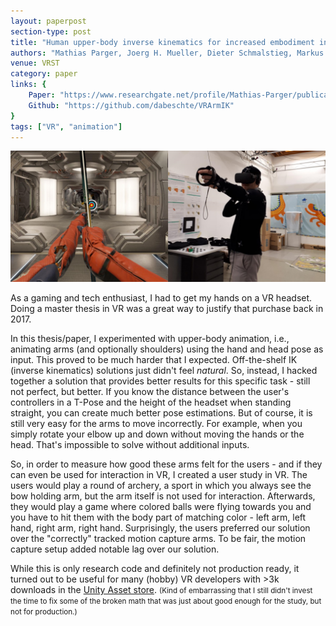 ```yaml
---
layout: paperpost
section-type: post
title: "Human upper-body inverse kinematics for increased embodiment in consumer-grade virtual reality"
authors: "Mathias Parger, Joerg H. Mueller, Dieter Schmalstieg, Markus Steinberger"
venue: VRST
category: paper
links: {
    Paper: "https://www.researchgate.net/profile/Mathias-Parger/publication/329256560_Human_upper-body_inverse_kinematics_for_increased_embodiment_in_consumer-grade_virtual_reality/links/5e69fbff458515c5de628eec/Human-upper-body-inverse-kinematics",
    Github: "https://github.com/dabeschte/VRArmIK"
}
tags: ["VR", "animation"]
---
```


<img src="/img/vrarmik.jpg"/>

As a gaming and tech enthusiast, I had to get my hands on a VR headset.
Doing a master thesis in VR was a great way to justify that purchase back in 2017.

In this thesis/paper, I experimented with upper-body animation, i.e., animating arms (and optionally shoulders) using the hand and head pose as input.
This proved to be much harder that I expected. Off-the-shelf IK (inverse kinematics) solutions just didn't feel <i>natural</i>. So, instead, I hacked together a solution that provides better results for this specific task - still not perfect, but better. If you know the distance between the user's controllers in a T-Pose and the height of the headset when standing straight, you can create much better pose estimations.
But of course, it is still very easy for the arms to move incorrectly. For example, when you simply rotate your elbow up and down without moving the hands or the head. That's impossible to solve without additional inputs.

So, in order to measure how good these arms felt for the users - and if they can even be used for interaction in VR, I created a user study in VR. The users would play a round of archery, a sport in which you always see the bow holding arm, but the arm itself is not used for interaction. Afterwards, they would play a game where colored balls were flying towards you and you have to hit them with the body part of matching color - left arm, left hand, right arm, right hand.
Surprisingly, the users preferred our solution over the "correctly" tracked motion capture arms. To be fair, the motion capture setup added notable lag over our solution.

While this is only research code and definitely not production ready, it turned out to be useful for many (hobby) VR developers with >3k downloads in the <a href="https://assetstore.unity.com/packages/tools/animation/vrarmik-120188">Unity Asset store</a>.
<small>(Kind of embarrassing that I still didn't invest the time to fix some of the broken math that was just about good enough for the study, but not for production.)</small>